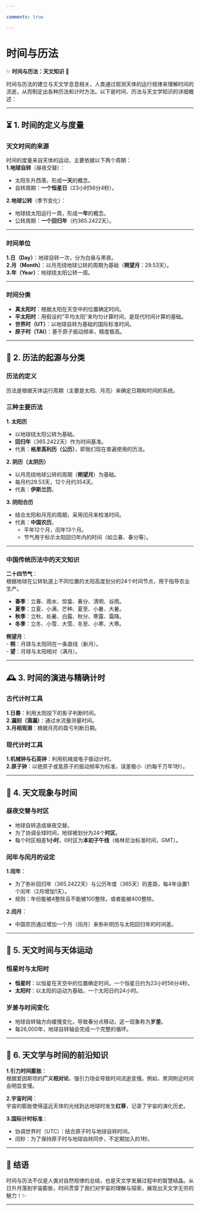 ```yaml
---

comments: true  

---
```



# 时间与历法

✨ **时间与历法：天文知识** 🌌

时间与历法的建立与天文学息息相关，人类通过观测天体的运行规律来理解时间的流逝，从而制定出各种历法和计时方法。以下是时间、历法与天文学知识的详细概述：

---

## ⏳ 1. 时间的定义与度量

### 天文时间的来源  
时间的度量来自天体的运动，主要依据以下两个周期：    
**1.地球自转**（昼夜交替）：  
   - 太阳东升西落，形成**一天**的概念。  
   - 自转周期：**一个恒星日**（23小时56分4秒）。  

**2.地球公转**（季节变化）：  
   - 地球绕太阳运行一周，形成**一年**的概念。  
   - 公转周期：**一个回归年**（约365.2422天）。  

---

### 时间单位  
**1.日（Day）**：地球自转一次，分为白昼与黑夜。  
**2.月（Month）**：以月亮绕地球公转的周期为基础（**朔望月**：29.53天）。  
**3.年（Year）**：地球绕太阳公转一周。  

---

### 时间分类  
- **真太阳时**：根据太阳在天空中的位置确定时间。  
- **平太阳时**：用假设的“平均太阳”来均匀计算时间，是现代时间计算的基础。  
- **世界时（UT）**：以地球自转为基础的国际标准时间。  
- **原子时（TAI）**：基于原子振动频率，精度极高。  

---

## 📆 2. 历法的起源与分类

### 历法的定义  
  历法是根据天体运行周期（主要是太阳、月亮）来确定日期和时间的系统。  

### **三种主要历法** 

**1. 太阳历**    
   - 以地球绕太阳公转为基础。    
   - **回归年**（365.2422天）作为时间基准。      
   - 代表：**格里高利历（公历）**，即我们现在普遍使用的历法。  

**2. 阴历（太阴历）**    
   - 以月亮绕地球公转的周期（**朔望月**）为基础。    
   - 每月约29.53天，12个月约354天。    
   - 代表：**伊斯兰历**。  

**3. 阴阳合历**  
   - 结合太阳和月亮的周期，采用闰月来校准时间。  
   - 代表：**中国农历**。  
     - 平年12个月，闰年13个月。  
     - 节气用于标示太阳回归年内的时间（如立春、春分等）。  

---

### 中国传统历法中的天文知识  
**二十四节气**：  
   根据地球在公转轨道上不同位置的太阳高度划分的24个时间节点，用于指导农业生产。  
   - **春季**：立春、雨水、惊蛰、春分、清明、谷雨。  
   - **夏季**：立夏、小满、芒种、夏至、小暑、大暑。  
   - **秋季**：立秋、处暑、白露、秋分、寒露、霜降。  
   - **冬季**：立冬、小雪、大雪、冬至、小寒、大寒。  

**朔望月**：  
    - **朔**：月球与太阳同在一条直线（新月）。  
    - **望**：月球与太阳相对（满月）。  

---

## 🕰️ **3. 时间的演进与精确计时**

### 古代计时工具  
**1.日晷**：利用太阳投下的影子判断时间。  
**2.漏刻（滴漏）**：通过水流量测量时间。  
**3.月相观测**：根据月亮的盈亏判断日期。  

### 现代计时工具  
**1.机械钟与石英钟**：利用机械或电子振动计时。  
**2.原子钟**：以铯原子或氢原子的振动频率为标准，误差极小（约每千万年1秒）。  

---

## 🌠 4. 天文现象与时间

### 昼夜交替与时区  
- 地球自转造成昼夜交替。  
- 为了协调全球时间，地球被划分为24个**时区**。  
- 每个时区相差**1小时**，0时区为**本初子午线**（格林尼治标准时间，GMT）。  

### 闰年与闰月的设定  
**1.闰年**：    
   - 为了弥补回归年（365.2422天）与公历年度（365天）的差距，每4年设置1个闰年（2月增加1天）。  
   - 规则：年份能被4整除且不能被100整除，或者能被400整除。  

**2.闰月**：  
   - 中国农历通过增加一个月（闰月）来弥补阴历与太阳回归年的时间差。  

---

## 🌟 5. 天文时间与天体运动

### 恒星时与太阳时  
- **恒星时**：以恒星在天空中的位置确定时间，一个恒星日约为23小时56分4秒。  
- **太阳时**：以太阳的运动为基础，一个太阳日约24小时。  

### **岁差与时间变化**  
- 地球自转轴方向缓慢变化，导致春分点移动，这一现象称为**岁差**。  
- 每26,000年，地球自转轴会完成一个完整的循环。

---

## 🌌 6. 天文学与时间的前沿知识

**1.引力时间膨胀**：  
   根据爱因斯坦的**广义相对论**，强引力场会导致时间流逝变慢。例如，黑洞附近时间会明显变慢。

**2.宇宙时间**：  
   宇宙的膨胀使得遥远天体的光线到达地球时发生**红移**，记录了宇宙的演化历史。  

**3.国际计时标准**：  
   - 协调世界时（UTC）：结合原子时与地球自转时间。  
   - 闰秒：为了保持原子时与地球自转同步，不定期加入的1秒。

---

## 🌠 **结语**  
时间与历法不仅是人类对自然规律的总结，也是天文学发展过程中的智慧结晶。从日升月落到宇宙膨胀，时间贯穿了我们对宇宙的理解与探索，展现出天文学无穷的魅力！✨  

---
